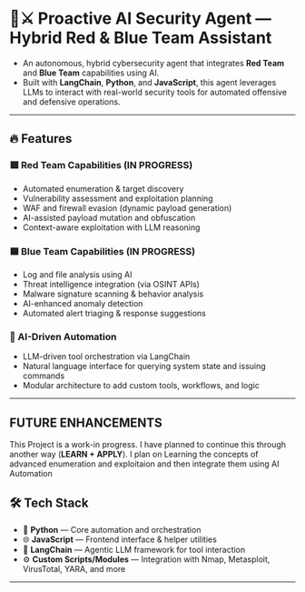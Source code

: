 # 🧠⚔️ Proactive AI Security Agent — Hybrid Red & Blue Team Assistant

- An autonomous, hybrid cybersecurity agent that integrates **Red Team** and **Blue Team** capabilities using AI.
- Built with **LangChain**, **Python**, and **JavaScript**, this agent leverages LLMs to interact with real-world security tools for automated offensive and defensive operations.

---

## 🔥 Features

### 🟥 Red Team Capabilities (IN PROGRESS)
- Automated enumeration & target discovery
- Vulnerability assessment and exploitation planning
- WAF and firewall evasion (dynamic payload generation)
- AI-assisted payload mutation and obfuscation
- Context-aware exploitation with LLM reasoning

### 🟦 Blue Team Capabilities (IN PROGRESS)
- Log and file analysis using AI
- Threat intelligence integration (via OSINT APIs)
- Malware signature scanning & behavior analysis
- AI-enhanced anomaly detection
- Automated alert triaging & response suggestions

### 🧠 AI-Driven Automation
- LLM-driven tool orchestration via LangChain
- Natural language interface for querying system state and issuing commands
- Modular architecture to add custom tools, workflows, and logic

---
## FUTURE ENHANCEMENTS
This Project is a work-in progress. I have planned to continue this through another way (**LEARN + APPLY**).
I plan on Learning the concepts of advanced enumeration and exploitaion and then integrate them using AI Automation


## 🛠️ Tech Stack

- 🐍 **Python** — Core automation and orchestration
- 🌐 **JavaScript** — Frontend interface & helper utilities
- 🧠 **LangChain** — Agentic LLM framework for tool interaction
- ⚙️ **Custom Scripts/Modules** — Integration with Nmap, Metasploit, VirusTotal, YARA, and more

---
